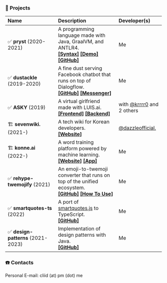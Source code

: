 ### 🔮 Projects

| Name | Description | Developer(s) |
|:----|:----|:----|
| ✅&nbsp;**pryst** (2020-2021) | A programming language made with Java, GraalVM, and ANTLR4.<br/>**[[Syntax]](https://pryst.cliid.dev/syntax)** **[[Demo]](https://pryst.cliid.dev/demo)** **[[GitHub]](https://github.com/cliid/pryst)** | Me |
| ✅&nbsp;**dustackle** (2019-2020) | A fine dust serving Facebook chatbot that runs on top of Dialogflow.<br/> **[[GitHub]](https://github.com/cliid/dustackle)** **[[Messenger]](https://m.me/dustackle)** | Me |
| ✅&nbsp;**ASKY** (2019) | A virtual girlfriend made with LUIS.ai.<br/> **[[Frontend]](https://github.com/cliid/ASKY-Unity) [[Backend]](https://github.com/cliid/ASKY-Python)** | with [@krrrr0](https://github.com/krrrr0) and 2 others |
| 🏗️&nbsp;**sevenwiki.** (2021-) | A tech wiki for Korean developers.<br/> **[[Website]](https://seven.wiki)** | [@dazzleofficial.](https://github.com/dazzleofficial) |
| 🏗️&nbsp;**konne.ai** (2022-) | A word training platform powered by machine learning.<br/>**[[Website]](https://konne.ai)** **[[App]](https://konne.ai/app)**  | Me |
| ✅&nbsp;**rehype-twemojify** (2021) | An emoji-to-twemoji converter that runs on top of the unified ecosystem.<br/> **[[GitHub]](https://github.com/cliid/rehype-twemojify)** **[[How To Use]](https://cliid.dev/blog/integrating-twemoji-with-rehype)** | Me |
| ✅&nbsp;**smartquotes-ts** (2022) | A port of [smartquotes.js](https://github.com/kellym/smartquotes.js) to TypeScript.<br/> **[[GitHub]](https://github.com/cliid/smartquotes-ts)** | Me |
| ✅&nbsp;**design-patterns** (2021-2023) | Implementation of design patterns with Java.<br/> **[[GitHub]](https://github.com/cliid/design-patterns)** | Me |

### ☎️ Contacts

Personal E-mail: cliid (at) pm (dot) me
